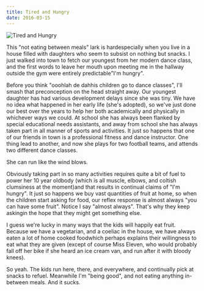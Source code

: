 ```yaml
---
title: Tired and Hungry
date: 2016-03-15
---
```


![Tired and Hungry](https://source.unsplash.com/2aFp6EWWs58/1600x900)

This "not eating between meals" lark is hardespecially when you live in a house filled with daughters who seem to subsist on nothing but snacks. I just walked into town to fetch our youngest from her modern dance class, and the first words to leave her mouth upon meeting me in the hallway outside the gym were entirely predictable"I'm hungry".

Before you think "ooohlah de dahhis children go to dance classes", I'll smash that preconception on the head straight away. Our youngest daughter has had various development delays since she was tiny. We have no idea what happened in her early life (she's adopted), so we've just done our best over the years to help her both academically and physically in whichever ways we could. At school she has always been flanked by special educational needs assistants, and away from school she has always taken part in all manner of sports and activities. It just so happens that one of our friends in town is a professional fitness and dance instructor. One thing lead to another, and now she plays for two football teams, and attends two different dance classes.

She can run like the wind blows.

Obviously taking part in so many activities requires quite a bit of fuel to power her 10 year oldbody (which is all muscle, elbows, and coltish clumsiness at the moment)and that results in continual claims of "I'm hungry". It just so happens we buy vast quantities of fruit at home, so when the children start asking for food, our reflex response is almost always "you can have some fruit". Notice I say "almost always". That's why they keep askingin the hope that they might get something else.

I guess we're lucky in many ways that the kids will happily eat fruit. Because we have a vegetarian, and a coeliac in the house, we have always eaten a lot of home cooked foodwhich perhaps explains their willingness to eat what they are given (except of course Miss Eleven, who would probably fall off her bike if she heard an ice cream van, and run after it with bloody knees).

So yeah. The kids run here, there, and everywhere, and continually pick at snacks to refuel. Meanwhile I'm "being good", and not eating anything in-between meals. And it sucks.